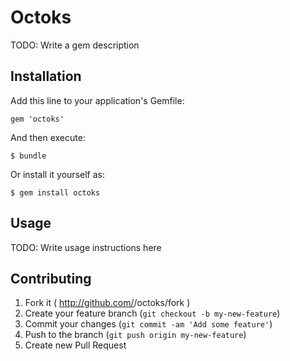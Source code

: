 # Octoks

TODO: Write a gem description

## Installation

Add this line to your application's Gemfile:

    gem 'octoks'

And then execute:

    $ bundle

Or install it yourself as:

    $ gem install octoks

## Usage

TODO: Write usage instructions here

## Contributing

1. Fork it ( http://github.com/<my-github-username>/octoks/fork )
2. Create your feature branch (`git checkout -b my-new-feature`)
3. Commit your changes (`git commit -am 'Add some feature'`)
4. Push to the branch (`git push origin my-new-feature`)
5. Create new Pull Request

